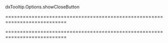 <!--id-->dxTooltip.Options.showCloseButton<!--/id-->
===========================================================================
<!--hidden--><!--/hidden-->
===========================================================================

